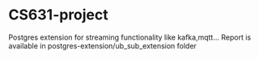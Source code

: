 # CS631-project
Postgres extension for streaming functionality like kafka,mqtt...
Report is available in postgres-extension/ub_sub_extension folder


